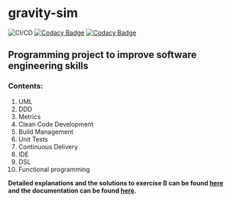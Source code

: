 # gravity-sim
![CI/CD](https://github.com/bhabicht/gravity-sim/workflows/CI/CD/badge.svg)
[![Codacy Badge](https://app.codacy.com/project/badge/Grade/28dc89439a9e4570b1683487f815f093)](https://www.codacy.com/gh/bhabicht/gravity-sim/dashboard?utm_source=github.com&amp;utm_medium=referral&amp;utm_content=bhabicht/gravity-sim&amp;utm_campaign=Badge_Grade)
[![Codacy Badge](https://app.codacy.com/project/badge/Coverage/28dc89439a9e4570b1683487f815f093)](https://www.codacy.com/gh/bhabicht/gravity-sim/dashboard?utm_source=github.com&amp;utm_medium=referral&amp;utm_content=bhabicht/gravity-sim&amp;utm_campaign=Badge_Coverage)  
## Programming project to improve software engineering skills
### Contents:
1.  UML
2.  DDD
3.  Metrics
4.  Clean Code Development
5.  Build Management
6.  Unit Tests
7.  Continuous Delivery
8.  IDE
9.  DSL
10.  Functional programming

**Detailed explanations and the solutions to exercise B can be found [here](https://github.com/bhabicht/gravity-sim/blob/main/documentation/ExerciseB-FSWT.md) and the documentation can be found [here](https://github.com/bhabicht/gravity-sim/tree/main/documentation/code).**
